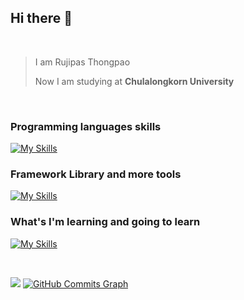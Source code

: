 ## Hi there 👋
<br>

>I am Rujipas Thongpao
>
>Now I am studying at **Chulalongkorn University**
>
<br>

### Programming languages skills
[![My Skills](https://skillicons.dev/icons?i=js,py,cpp,java,css,html)](https://skillicons.dev)
### Framework Library and more tools
[![My Skills](https://skillicons.dev/icons?i=django,react,vue,nodejs,express,firebase,bootstrap,mysql,docker)](https://skillicons.dev)
### What's I'm learning and going to learn
[![My Skills](https://skillicons.dev/icons?i=go,nextjs)](https://skillicons.dev)

<br>

<a href="http://www.github.com/pathong"><img src="https://github-readme-streak-stats.herokuapp.com/?user=blazxex&stroke=ffffff&background=1c1917&ring=0891b2&fire=0891b2&currStreakNum=ffffff&currStreakLabel=0891b2&sideNums=ffffff&sideLabels=ffffff&dates=ffffff&hide_border=true" /></a>
 <a href="http://www.github.com/pathong"><img src="https://github-readme-activity-graph.cyclic.app/graph?username=pathong&bg_color=1c1917&color=ffffff&line=0891b2&point=ffffff&area_color=1c1917&area=true&hide_border=true&custom_title=GitHub%20Commits%20Graph" alt="GitHub Commits Graph" /></a>

